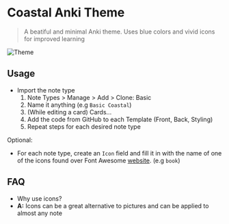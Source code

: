 # Coastal Anki Theme

> A beatiful and minimal Anki theme. Uses blue colors and vivid icons for improved learning

![Theme](../assets/coastal-desktop.png)

## Usage
- Import the note type
  1. Note Types > Manage > Add > Clone: Basic
  2. Name it anything (e.g `Basic Coastal`)
  3. (While editing a card) Cards...
  4. Add the code from GitHub to each Template (Front, Back, Styling)
  5. Repeat steps for each desired note type

Optional:
- For each note type, create an `Icon` field and fill it in with the name of one of the icons found over Font Awesome [website](https://fontawesome.com/search?s=solid%2Cbrands). (e.g `book`)

## FAQ
- Why use icons?
- **A:** Icons can be a great alternative to pictures and can be applied to almost any note
